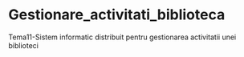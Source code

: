 # Gestionare_activitati_biblioteca
Tema11-Sistem informatic distribuit pentru gestionarea activitatii unei biblioteci
